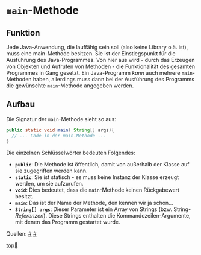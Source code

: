# `main`-Methode


## Funktion

Jede Java-Anwendung, die lauffähig sein soll (also keine Library o.ä. ist), muss eine main-Methode besitzen. Sie ist der Einstiegspunkt für die Ausführung des Java-Programmes. Von hier aus wird - durch das Erzeugen von Objekten und Aufrufen von Methoden - die Funktionalität des gesamten Programmes in Gang gesetzt. Ein Java-Programm _kann_ auch mehrere `main`-Methoden haben, allerdings muss dann bei der Ausführung des Programms die gewünschte `main`-Methode angegeben werden.


## Aufbau

Die Signatur der `main`-Methode sieht so aus:

```java
public static void main( String[] args){
  // ... Code in der main-Methode ...
}
```

Die einzelnen Schlüsselwörter bedeuten Folgendes:

-  **`public`**: Die Methode ist öffentlich, damit von außerhalb der Klasse auf sie zugegriffen werden kann.
-  **`static`**: Sie ist statisch - es muss keine Instanz der Klasse erzeugt werden, um sie aufzurufen.
- **`void`**: Dies bedeutet, dass die `main`-Methode keinen Rückgabewert besitzt.
- **`main`**: Das ist der Name der Methode, den kennen wir ja schon...
- **`String[] args`**: Dieser Parameter ist ein Array von Strings (bzw. String-_Referenzen_). Diese Strings enthalten die Kommandozeilen-Argumente, mit denen das Programm gestartet wurde.

Quellen:
[#](https://javabeginners.de/Grundlagen/main.php)
[#](http://www.gailer-net.de/tutorials/java3/Notes/chap49B/ch49B_9.html)


<!-- Dieser Link sollte am Ende der Datei stehen! -->
<a class="top-link" href="#" title="Zum Anfang scrollen!">top:balloon:</a>
